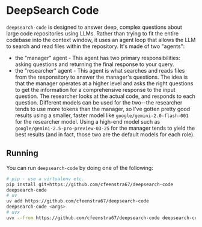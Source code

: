 # DeepSearch Code

`deepsearch-code` is designed to answer deep, complex questions about large code repositories using LLMs. Rather than trying to fit the entire codebase into the context window, it uses an agent loop that allows the LLM to search and read files within the repository. It's made of two "agents":
- the "manager" agent - This agent has two primary responsibilities: asking questions and returning the final response to your query.
- the "researcher" agent - This agent is what searches and reads files from the responsitory to answer the manager's questions.
The idea is that the manager operates at a higher level and asks the right questions to get the information for a comprehensive response to the input question. The researcher looks at the actual code, and responds to each question. Different models can be used for the two--the researcher tends to use more tokens than the manager, so I've gotten pretty good results using a smaller, faster model like `google/gemini-2.0-flash-001` for the researcher model. Using a high-end model such as `google/gemini-2.5-pro-preview-03-25` for the manager tends to yield the best results (and in fact, those two are the default models for each role).

## Running

You can run `deepsearch-code` by doing one of the following:
```bash
# pip - use a virtualenv etc.
pip install git+https://github.com/cfeenstra67/deepsearch-code
deepsearch-code
# uv
uv add https://github.com/cfeenstra67/deepsearch-code
deepsearch-code <args>
# uvx
uvx --from https://github.com/cfeenstra67/deepsearch-code deepsearch-code
```
